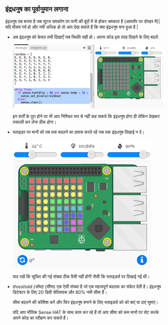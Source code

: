 ## इंद्रधनुष का पूर्वानुमान लगाना

इंद्रधनुष तब बनता है जब सूरज समकोण पर पानी की बूंदों में से होकर चमकता है (आमतौर पर दोपहर में)| यदि मौसम गर्म हो और नमी अधिक हो तो आप देख सकते हैं कि क्या इंद्रधनुष बना हुआ है |

+ अब इंद्रधनुष को केवल तभी दिखाएँ जब स्थिति सही हो। अपना कोड इस तरह दिखने के लिए बदलें:
    
    ![स्क्रीनशॉट](images/rainbow-check.png)
    
    इन शर्तों के पूरा होने पर भी आप निश्चित रूप से नहीं कह सकते कि इंद्रधनुष होगा ही लेकिन देखकर तसल्ली कर लेना ठीक होगा।

+ स्लाइडर पर मानों को तब तक बदलने का प्रयास करते रहें जब तक इंद्रधनुष दिखाई न दे।
    
    ![स्क्रीनशॉट](images/rainbow-trigger.png)
    
    याद रखें कि सूचित की गई संख्या ठीक वैसी नहीं होगी जैसी कि स्लाइडर्स पर दिखाई गई थी।

+ *threshold (सीमा)* (सीमा) एक ऐसी संख्या है जो एक महत्वपूर्ण बदलाव का संकेत देती है। इंद्रधनुष डिटेक्टर के लिए 20 डिग्री सेल्सियस और 80% नमी सीमा हैं।
    
    सीमा बदलने की कोशिश करें और फिर इंद्रधनुष बनाने के लिए स्लाइडर्स को को बाएं या दाएं घुमाएं।
    
    यदि आप भौतिक Sense HAT के साथ काम कर रहे हैं तो आप सीमा को कम मानों पर सेट करके अपने कोड का परीक्षण कर सकते हैं।